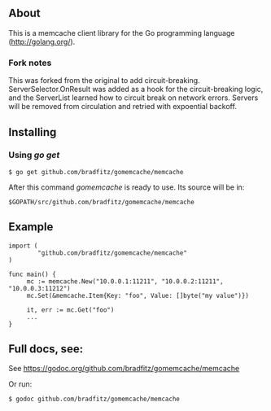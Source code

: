 ## About

This is a memcache client library for the Go programming language
(http://golang.org/).

### Fork notes

This was forked from the original to add circuit-breaking. ServerSelector.OnResult was added as a hook for the circuit-breaking logic,
and the ServerList learned how to circuit break on network errors. Servers will be removed from circulation and retried
with expoential backoff.

## Installing

### Using *go get*

    $ go get github.com/bradfitz/gomemcache/memcache

After this command *gomemcache* is ready to use. Its source will be in:

    $GOPATH/src/github.com/bradfitz/gomemcache/memcache

## Example

    import (
            "github.com/bradfitz/gomemcache/memcache"
    )

    func main() {
         mc := memcache.New("10.0.0.1:11211", "10.0.0.2:11211", "10.0.0.3:11212")
         mc.Set(&memcache.Item{Key: "foo", Value: []byte("my value")})

         it, err := mc.Get("foo")
         ...
    }

## Full docs, see:

See https://godoc.org/github.com/bradfitz/gomemcache/memcache

Or run:

    $ godoc github.com/bradfitz/gomemcache/memcache


